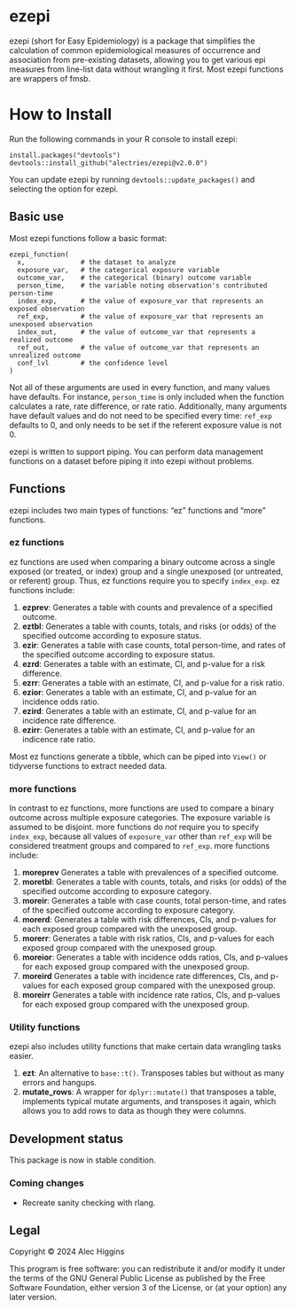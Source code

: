 
<!-- README.md is generated from README.Rmd. Please edit that file -->

# ezepi

ezepi (short for Easy Epidemiology) is a package that simplifies the
calculation of common epidemiological measures of occurrence and
association from pre-existing datasets, allowing you to get various epi
measures from line-list data without wrangling it first. Most ezepi
functions are wrappers of fmsb.

# How to Install

Run the following commands in your R console to install ezepi:

    install.packages("devtools")
    devtools::install_github("alectries/ezepi@v2.0.0")

You can update ezepi by running `devtools::update_packages()` and
selecting the option for ezepi.

## Basic use

Most ezepi functions follow a basic format:

    ezepi_function(
      x,              # the dataset to analyze
      exposure_var,   # the categorical exposure variable
      outcome_var,    # the categorical (binary) outcome variable
      person_time,    # the variable noting observation's contributed person-time
      index_exp,      # the value of exposure_var that represents an exposed observation
      ref_exp,        # the value of exposure_var that represents an unexposed observation
      index_out,      # the value of outcome_var that represents a realized outcome
      ref_out,        # the value of outcome_var that represents an unrealized outcome
      conf_lvl        # the confidence level
    )

Not all of these arguments are used in every function, and many values
have defaults. For instance, `person_time` is only included when the
function calculates a rate, rate difference, or rate ratio.
Additionally, many arguments have default values and do not need to be
specified every time: `ref_exp` defaults to 0, and only needs to be set
if the referent exposure value is not 0.

ezepi is written to support piping. You can perform data management
functions on a dataset before piping it into ezepi without problems.

## Functions

ezepi includes two main types of functions: “ez” functions and “more”
functions.

### ez functions

ez functions are used when comparing a binary outcome across a single
exposed (or treated, or index) group and a single unexposed (or
untreated, or referent) group. Thus, ez functions require you to specify
`index_exp`. ez functions include:

1.  **ezprev**: Generates a table with counts and prevalence of a
    specified outcome.
2.  **eztbl**: Generates a table with counts, totals, and risks (or
    odds) of the specified outcome according to exposure status.
3.  **ezir**: Generates a table with case counts, total person-time, and
    rates of the specified outcome according to exposure status.
4.  **ezrd**: Generates a table with an estimate, CI, and p-value for a
    risk difference.
5.  **ezrr**: Generates a table with an estimate, CI, and p-value for a
    risk ratio.
6.  **ezior**: Generates a table with an estimate, CI, and p-value for
    an incidence odds ratio.
7.  **ezird**: Generates a table with an estimate, CI, and p-value for
    an incidence rate difference.
8.  **ezirr**: Generates a table with an estimate, CI, and p-value for
    an indicence rate ratio.

Most ez functions generate a tibble, which can be piped into `View()` or
tidyverse functions to extract needed data.

### more functions

In contrast to ez functions, more functions are used to compare a binary
outcome across multiple exposure categories. The exposure variable is
assumed to be disjoint. more functions do *not* require you to specify
`index_exp`, because all values of `exposure_var` other than `ref_exp`
will be considered treatment groups and compared to `ref_exp`. more
functions include:

1.  **moreprev** Generates a table with prevalences of a specified
    outcome.
2.  **moretbl**: Generates a table with counts, totals, and risks (or
    odds) of the specified outcome according to exposure category.
3.  **moreir**: Generates a table with case counts, total person-time,
    and rates of the specified outcome according to exposure category.
4.  **morerd**: Generates a table with risk differences, CIs, and
    p-values for each exposed group compared with the unexposed group.
5.  **morerr**: Generates a table with risk ratios, CIs, and p-values
    for each exposed group compared with the unexposed group.
6.  **moreior**: Generates a table with incidence odds ratios, CIs, and
    p-values for each exposed group compared with the unexposed group.
7.  **moreird** Generates a table with incidence rate differences, CIs,
    and p-values for each exposed group compared with the unexposed
    group.
8.  **moreirr** Generates a table with incidence rate ratios, CIs, and
    p-values for each exposed group compared with the unexposed group.

### Utility functions

ezepi also includes utility functions that make certain data wrangling
tasks easier.

1.  **ezt**: An alternative to `base::t()`. Transposes tables but
    without as many errors and hangups.
2.  **mutate_rows**: A wrapper for `dplyr::mutate()` that transposes a
    table, implements typical mutate arguments, and transposes it again,
    which allows you to add rows to data as though they were columns.

## Development status

This package is now in stable condition.

### Coming changes

- Recreate sanity checking with rlang.

## Legal

Copyright © 2024 Alec Higgins

This program is free software: you can redistribute it and/or modify it
under the terms of the GNU General Public License as published by the
Free Software Foundation, either version 3 of the License, or (at your
option) any later version.
